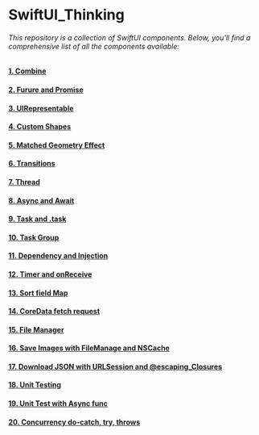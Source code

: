 # SwiftUI_Thinking

###### This repository is a collection of SwiftUI components. Below, you'll find a comprehensive list of all the components available:

#### [1. Combine](https://github.com/hoangquangbao/SwiftUI_Thinking/tree/combine)
#### [2. Furure and Promise](https://github.com/hoangquangbao/SwiftUI_Thinking/tree/futures_and_promises)
#### [3. UIRepresentable](https://github.com/hoangquangbao/SwiftUI_Thinking/tree/uiviewpresentable)
#### [4. Custom Shapes](https://github.com/hoangquangbao/SwiftUI_Thinking/tree/custom_shapes)
#### [5. Matched Geometry Effect](https://github.com/hoangquangbao/SwiftUI_Thinking/tree/matched_geometry_effect)
#### [6. Transitions](https://github.com/hoangquangbao/SwiftUI_Thinking/tree/transitions)
#### [7. Thread](https://github.com/hoangquangbao/SwiftUI_Thinking/tree/thread)
#### [8. Async and Await](https://github.com/hoangquangbao/SwiftUI_Thinking/tree/async_await)
#### [9. Task and .task](https://github.com/hoangquangbao/SwiftUI_Thinking/tree/task_and_.task)
#### [10. Task Group](https://github.com/hoangquangbao/SwiftUI_Thinking/tree/taskGroup)
#### [11. Dependency and Injection](https://github.com/hoangquangbao/SwiftUI_Thinking/tree/dependency_injection)
#### [12. Timer and onReceive](https://github.com/hoangquangbao/SwiftUI_Thinking/tree/timer_onReceive)
#### [13. Sort field Map](https://github.com/hoangquangbao/SwiftUI_Thinking/tree/soft_field_map)
#### [14. CoreData fetch request](https://github.com/hoangquangbao/SwiftUI_Thinking/tree/coredata_fetchRequest)
#### [15. File Manager](https://github.com/hoangquangbao/SwiftUI_Thinking/tree/fileManager)
#### [16. Save Images with FileManage and NSCache](https://github.com/hoangquangbao/SwiftUI_Thinking/tree/download-save-image-FileManager-NSCache)
#### [17. Download JSON with URLSession and @escaping_Closures](https://github.com/hoangquangbao/SwiftUI_Thinking/tree/download_JSON_with_urlsession_and_escaping_closures)
#### [18. Unit Testing](https://github.com/hoangquangbao/SwiftUI_Thinking/tree/unit_testing)
#### [19. Unit Test with Async func](https://github.com/hoangquangbao/SwiftUI_Thinking/tree/testing_async_func)
#### [20. Concurrency do-catch, try, throws](https://github.com/hoangquangbao/SwiftUI_Thinking/tree/concurrency)
